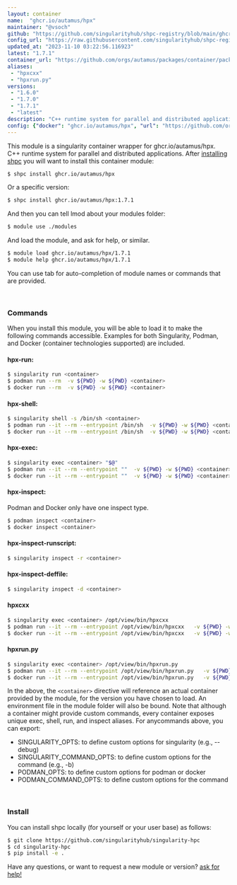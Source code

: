 ```yaml
---
layout: container
name:  "ghcr.io/autamus/hpx"
maintainer: "@vsoch"
github: "https://github.com/singularityhub/shpc-registry/blob/main/ghcr.io/autamus/hpx/container.yaml"
config_url: "https://raw.githubusercontent.com/singularityhub/shpc-registry/main/ghcr.io/autamus/hpx/container.yaml"
updated_at: "2023-11-10 03:22:56.116923"
latest: "1.7.1"
container_url: "https://github.com/orgs/autamus/packages/container/package/hpx"
aliases:
 - "hpxcxx"
 - "hpxrun.py"
versions:
 - "1.6.0"
 - "1.7.0"
 - "1.7.1"
 - "latest"
description: "C++ runtime system for parallel and distributed applications."
config: {"docker": "ghcr.io/autamus/hpx", "url": "https://github.com/orgs/autamus/packages/container/package/hpx", "maintainer": "@vsoch", "description": "C++ runtime system for parallel and distributed applications.", "latest": {"1.7.1": "sha256:2f97070b4537e8703f07113324764e3e3e862e7d40e1248e84f4cde1b57f5c4e"}, "tags": {"1.6.0": "sha256:65543ec6fb0888d03cb6bec8a7f9b81f554188998f9e6dbae4d8e06fe8e91a09", "1.7.0": "sha256:001dec2993931d90d93790b242e6babb41457afb2fe47ce38e650301b8d908f0", "1.7.1": "sha256:2f97070b4537e8703f07113324764e3e3e862e7d40e1248e84f4cde1b57f5c4e", "latest": "sha256:2f97070b4537e8703f07113324764e3e3e862e7d40e1248e84f4cde1b57f5c4e"}, "aliases": {"hpxcxx": "/opt/view/bin/hpxcxx", "hpxrun.py": "/opt/view/bin/hpxrun.py"}}
---
```


This module is a singularity container wrapper for ghcr.io/autamus/hpx.
C++ runtime system for parallel and distributed applications.
After [installing shpc](#install) you will want to install this container module:


```bash
$ shpc install ghcr.io/autamus/hpx
```

Or a specific version:

```bash
$ shpc install ghcr.io/autamus/hpx:1.7.1
```

And then you can tell lmod about your modules folder:

```bash
$ module use ./modules
```

And load the module, and ask for help, or similar.

```bash
$ module load ghcr.io/autamus/hpx/1.7.1
$ module help ghcr.io/autamus/hpx/1.7.1
```

You can use tab for auto-completion of module names or commands that are provided.

<br>

### Commands

When you install this module, you will be able to load it to make the following commands accessible.
Examples for both Singularity, Podman, and Docker (container technologies supported) are included.

#### hpx-run:

```bash
$ singularity run <container>
$ podman run --rm  -v ${PWD} -w ${PWD} <container>
$ docker run --rm  -v ${PWD} -w ${PWD} <container>
```

#### hpx-shell:

```bash
$ singularity shell -s /bin/sh <container>
$ podman run --it --rm --entrypoint /bin/sh  -v ${PWD} -w ${PWD} <container>
$ docker run --it --rm --entrypoint /bin/sh  -v ${PWD} -w ${PWD} <container>
```

#### hpx-exec:

```bash
$ singularity exec <container> "$@"
$ podman run --it --rm --entrypoint ""  -v ${PWD} -w ${PWD} <container> "$@"
$ docker run --it --rm --entrypoint ""  -v ${PWD} -w ${PWD} <container> "$@"
```

#### hpx-inspect:

Podman and Docker only have one inspect type.

```bash
$ podman inspect <container>
$ docker inspect <container>
```

#### hpx-inspect-runscript:

```bash
$ singularity inspect -r <container>
```

#### hpx-inspect-deffile:

```bash
$ singularity inspect -d <container>
```


#### hpxcxx

```bash
$ singularity exec <container> /opt/view/bin/hpxcxx
$ podman run --it --rm --entrypoint /opt/view/bin/hpxcxx   -v ${PWD} -w ${PWD} <container> -c " $@"
$ docker run --it --rm --entrypoint /opt/view/bin/hpxcxx   -v ${PWD} -w ${PWD} <container> -c " $@"
```


#### hpxrun.py

```bash
$ singularity exec <container> /opt/view/bin/hpxrun.py
$ podman run --it --rm --entrypoint /opt/view/bin/hpxrun.py   -v ${PWD} -w ${PWD} <container> -c " $@"
$ docker run --it --rm --entrypoint /opt/view/bin/hpxrun.py   -v ${PWD} -w ${PWD} <container> -c " $@"
```



In the above, the `<container>` directive will reference an actual container provided
by the module, for the version you have chosen to load. An environment file in the
module folder will also be bound. Note that although a container
might provide custom commands, every container exposes unique exec, shell, run, and
inspect aliases. For anycommands above, you can export:

 - SINGULARITY_OPTS: to define custom options for singularity (e.g., --debug)
 - SINGULARITY_COMMAND_OPTS: to define custom options for the command (e.g., -b)
 - PODMAN_OPTS: to define custom options for podman or docker
 - PODMAN_COMMAND_OPTS: to define custom options for the command

<br>

### Install

You can install shpc locally (for yourself or your user base) as follows:

```bash
$ git clone https://github.com/singularityhub/singularity-hpc
$ cd singularity-hpc
$ pip install -e .
```

Have any questions, or want to request a new module or version? [ask for help!](https://github.com/singularityhub/singularity-hpc/issues)